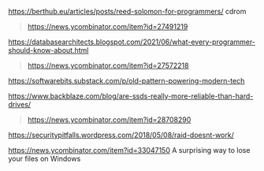 https://berthub.eu/articles/posts/reed-solomon-for-programmers/ cdrom
> https://news.ycombinator.com/item?id=27491219

https://databasearchitects.blogspot.com/2021/06/what-every-programmer-should-know-about.html
> https://news.ycombinator.com/item?id=27572218

https://softwarebits.substack.com/p/old-pattern-powering-modern-tech

https://www.backblaze.com/blog/are-ssds-really-more-reliable-than-hard-drives/
> https://news.ycombinator.com/item?id=28708290

https://securitypitfalls.wordpress.com/2018/05/08/raid-doesnt-work/

https://news.ycombinator.com/item?id=33047150 A surprising way to lose your files on Windows